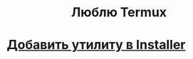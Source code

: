 <h1 align="center">Люблю Termux
<p align="center">

# [Добавить утилиту в Installer](https://forms.gle/vMHny8Yp24HQZqLV9)
